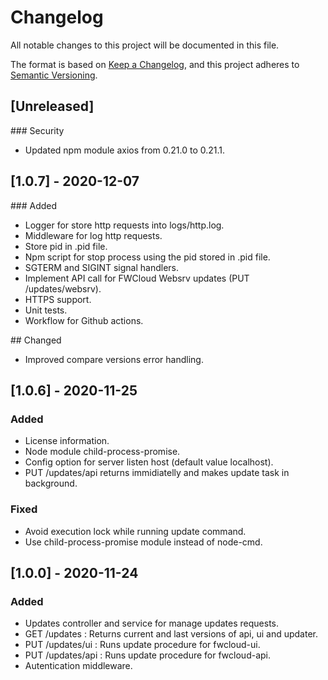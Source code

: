 # Changelog
All notable changes to this project will be documented in this file.

The format is based on [Keep a Changelog](https://keepachangelog.com/en/1.0.0/),
and this project adheres to [Semantic Versioning](https://semver.org/spec/v2.0.0.html).

## [Unreleased]
### Security
- Updated npm module axios from 0.21.0 to 0.21.1.


## [1.0.7] - 2020-12-07
### Added
- Logger for store http requests into logs/http.log.
- Middleware for log http requests.
- Store pid in .pid file.
- Npm script for stop process using the pid stored in .pid file.
- SGTERM and SIGINT signal handlers.
- Implement API call for FWCloud Websrv updates (PUT /updates/websrv).
- HTTPS support.
- Unit tests.
- Workflow for Github actions.

## Changed
- Improved compare versions error handling.


## [1.0.6] - 2020-11-25
### Added
- License information.
- Node module child-process-promise.
- Config option for server listen host (default value localhost).
- PUT /updates/api returns immidiatelly and makes update task in background.

### Fixed
- Avoid execution lock while running update command.
- Use child-process-promise module instead of node-cmd.


## [1.0.0] - 2020-11-24
### Added
- Updates controller and service for manage updates requests.
- GET /updates : Returns current and last versions of api, ui and updater.
- PUT /updates/ui : Runs update procedure for fwcloud-ui.
- PUT /updates/api : Runs update procedure for fwcloud-api.
- Autentication middleware. 